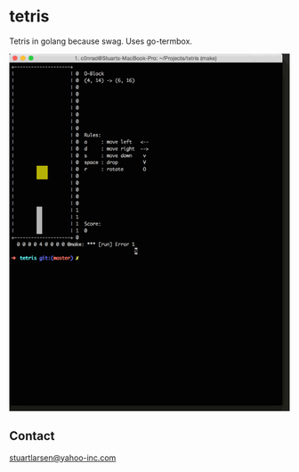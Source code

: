 # tetris

Tetris in golang because swag. Uses go-termbox.

![Tetris](docs/tetris.gif)

## Contact

stuartlarsen@yahoo-inc.com
